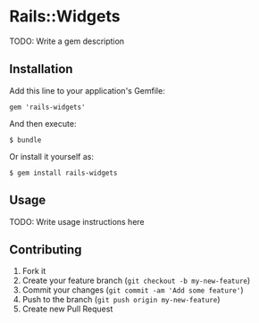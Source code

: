 # Rails::Widgets

TODO: Write a gem description

## Installation

Add this line to your application's Gemfile:

    gem 'rails-widgets'

And then execute:

    $ bundle

Or install it yourself as:

    $ gem install rails-widgets

## Usage

TODO: Write usage instructions here

## Contributing

1. Fork it
2. Create your feature branch (`git checkout -b my-new-feature`)
3. Commit your changes (`git commit -am 'Add some feature'`)
4. Push to the branch (`git push origin my-new-feature`)
5. Create new Pull Request

